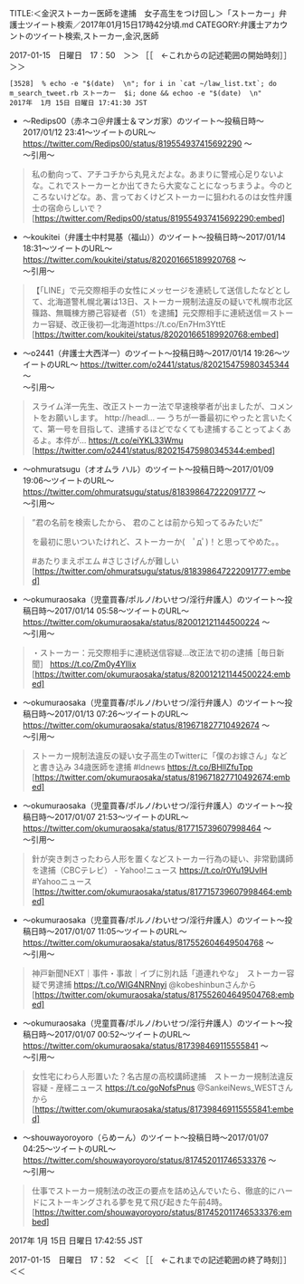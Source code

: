 TITLE:＜金沢ストーカー医師を逮捕　女子高生をつけ回し＞「ストーカー」弁護士ツイート検索／2017年01月15日17時42分頃.md
CATEGORY:弁護士アカウントのツイート検索,ストーカー,金沢,医師

2017-01-15　日曜日　17：50　＞＞ ［［　←これからの記述範囲の開始時刻］］＞＞

```
[3528]  % echo -e "$(date)  \n"; for i in `cat ~/law_list.txt`; do m_search_tweet.rb ストーカー  $i; done && echoo -e "$(date)  \n"                                                                         2017年  1月 15日 日曜日 17:41:30 JST  
```

* 〜Redips00（赤ネコ＠弁護士＆マンガ家）のツイート〜投稿日時〜2017/01/12 23:41〜ツイートのURL〜 https://twitter.com/Redips00/status/819554937415692290 〜  
〜引用〜   
>私の動向って、アチコチから丸見えだよな。あまりに警戒心足りないよな。これでストーカーとか出てきたら大変なことになっちまうよ。今のところないけどな。あ、言っておくけどストーカーに狙われるのは女性弁護士の宿命らしいで？  
[https://twitter.com/Redips00/status/819554937415692290:embed]

* 〜koukitei（弁護士中村晃基（福山））のツイート〜投稿日時〜2017/01/14 18:31〜ツイートのURL〜 https://twitter.com/koukitei/status/820201665189920768 〜  
〜引用〜   
>【「LINE」で元交際相手の女性にメッセージを連続して送信したなどとして、北海道警札幌北署は13日、ストーカー規制法違反の疑いで札幌市北区篠路、無職棟方勝己容疑者（51）を逮捕】元交際相手に連続送信＝ストーカー容疑、改正後初―北海道https://t.co/En7Hm3YttE  
[https://twitter.com/koukitei/status/820201665189920768:embed]

* 〜o2441（弁護士大西洋一）のツイート〜投稿日時〜2017/01/14 19:26〜ツイートのURL〜 https://twitter.com/o2441/status/820215475980345344 〜  
〜引用〜   
>スライム洋一先生、改正ストーカー法で早速検挙者が出ましたが、コメントをお願いします。 http://headl… — うちが一番最初にやったと言いたくて、第一号を目指して、逮捕するほどでなくても逮捕することってよくあるよ。本件が… https://t.co/eiYKL33Wmu  
[https://twitter.com/o2441/status/820215475980345344:embed]

* 〜ohmuratsugu（オオムラ ハル）のツイート〜投稿日時〜2017/01/09 19:06〜ツイートのURL〜 https://twitter.com/ohmuratsugu/status/818398647222091777 〜  
〜引用〜   
>”君の名前を検索したから、
>君のことは前から知ってるみたいだ”
>
>を最初に思いついたけれど、ストーカーか(　ﾟдﾟ)！と思ってやめた。。
>
>#あたりまえポエム
>#さじさげんが難しい  
[https://twitter.com/ohmuratsugu/status/818398647222091777:embed]

* 〜okumuraosaka（児童買春/ポルノ/わいせつ/淫行弁護人）のツイート〜投稿日時〜2017/01/14 05:58〜ツイートのURL〜 https://twitter.com/okumuraosaka/status/820012121144500224 〜  
〜引用〜   
>・ストーカー：元交際相手に連続送信容疑…改正法で初の逮捕［毎日新聞］
> https://t.co/Zm0y4YIlix  
[https://twitter.com/okumuraosaka/status/820012121144500224:embed]

* 〜okumuraosaka（児童買春/ポルノ/わいせつ/淫行弁護人）のツイート〜投稿日時〜2017/01/13 07:26〜ツイートのURL〜 https://twitter.com/okumuraosaka/status/819671827710492674 〜  
〜引用〜   
>ストーカー規制法違反の疑い女子高生のTwitterに「僕のお嫁さん」などと書き込み 34歳医師を逮捕 #ldnews https://t.co/BHllZfuTpp  
[https://twitter.com/okumuraosaka/status/819671827710492674:embed]

* 〜okumuraosaka（児童買春/ポルノ/わいせつ/淫行弁護人）のツイート〜投稿日時〜2017/01/07 21:53〜ツイートのURL〜 https://twitter.com/okumuraosaka/status/817715739607998464 〜  
〜引用〜   
>針が突き刺さったわら人形を置くなどストーカー行為の疑い、非常勤講師を逮捕（CBCテレビ） - Yahoo!ニュース https://t.co/r0Yu19UvIH #Yahooニュース  
[https://twitter.com/okumuraosaka/status/817715739607998464:embed]

* 〜okumuraosaka（児童買春/ポルノ/わいせつ/淫行弁護人）のツイート〜投稿日時〜2017/01/07 11:05〜ツイートのURL〜 https://twitter.com/okumuraosaka/status/817552604649504768 〜  
〜引用〜   
>神戸新聞NEXT｜事件・事故｜イブに別れ話「道連れやな」　ストーカー容疑で男逮捕 https://t.co/WIG4NRNnyi @kobeshinbunさんから  
[https://twitter.com/okumuraosaka/status/817552604649504768:embed]

* 〜okumuraosaka（児童買春/ポルノ/わいせつ/淫行弁護人）のツイート〜投稿日時〜2017/01/07 00:52〜ツイートのURL〜 https://twitter.com/okumuraosaka/status/817398469115555841 〜  
〜引用〜   
>女性宅にわら人形置いた？名古屋の高校講師逮捕　ストーカー規制法違反容疑 - 産経ニュース https://t.co/goNofsPnus @SankeiNews_WESTさんから  
[https://twitter.com/okumuraosaka/status/817398469115555841:embed]

* 〜shouwayoroyoro（らめーん）のツイート〜投稿日時〜2017/01/07 04:25〜ツイートのURL〜 https://twitter.com/shouwayoroyoro/status/817452011746533376 〜  
〜引用〜   
>仕事でストーカー規制法の改正の要点を詰め込んでいたら、徹底的にハードにストーキングされる夢を見て飛び起きた午前4時。  
[https://twitter.com/shouwayoroyoro/status/817452011746533376:embed]

2017年  1月 15日 日曜日 17:42:55 JST

2017-01-15　日曜日　17：52　＜＜ ［［　←これまでの記述範囲の終了時刻］］＜＜

